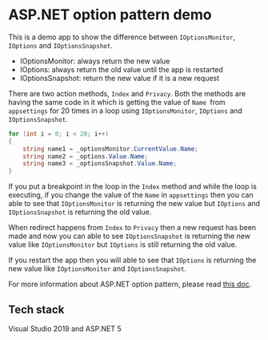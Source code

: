 # ASP.NET option pattern demo

This is a demo app to show the difference between `IOptionsMonitor`, `IOptions`
and `IOptionsSnapshot`.

- IOptionsMonitor: always return the new value
- IOptions: always return the old value until the app is restarted
- IOptionsSnapshot: return the new value if it is a new request

There are two action methods, `Index` and `Privacy`. Both the methods are having 
the same code in it which is getting the value of `Name `from `appsettings` for 
20 times in a loop using `IOptionsMonitor`, `IOptions` and `IOptionsSnapshot`.

```c#
for (int i = 0; i < 20; i++)
{
    string name1 = _optionsMonitor.CurrentValue.Name;
    string name2 = _options.Value.Name;
    string name3 = _optionsSnapshot.Value.Name;
}
```

If you put a breakpoint in the loop in the `Index` method and while the loop is 
executing, if you change the value of the `Name` in `appsettings` then you can able 
to see that `IOptionsMonitor` is returning the new value but `IOptions` and 
`IOptionsSnapshot` is returning the old value.

When redirect happens from `Index` to `Privacy` then a new request has been made
and now you can able to see `IOptionsSnapshot` is returning the new value like
`IOptionsMonitor` but `IOptions` is still returning the old value.

If you restart the app then you will able to see that `IOptions` is returning the
new value like `IOptionsMonitor` and `IOptionsSnapshot`.

For more information about ASP.NET option pattern, please read 
[this doc](https://docs.microsoft.com/en-us/aspnet/core/fundamentals/configuration/options?view=aspnetcore-5.0).

## Tech stack

Visual Studio 2019 and ASP.NET 5
